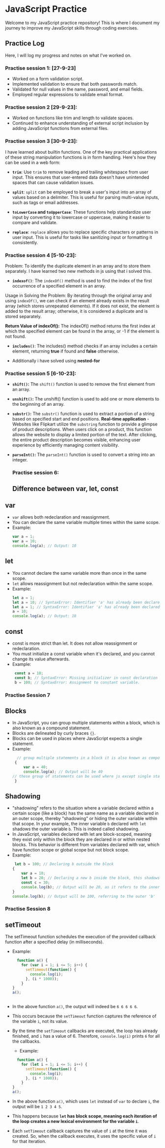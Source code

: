 # JavaScript Practice

Welcome to my JavaScript practice repository! This is where I document my journey to improve my JavaScript skills through coding exercises.

## Practice Log

Here, I will log my progress and notes on what I've worked on.

### Practise session 1: [27-9-23]
- Worked on a form validation script.
- Implemented validation to ensure that both passwords match.
- Validated for null values in the name, password, and email fields.
- Employed regular expressions to validate email format.

### Practise session 2 [29-9-23]:
- Worked on functions like trim and length to validate spaces.
- Continued to enhance understanding of external script inclusion by adding JavaScript functions from external files.

### Practise session 3 [30-9-23]:
I have learned about builtin functions.
One of the key practical applications of these string manipulation functions is in form handling. Here's how they can be used in a web form:

- **`trim`**: Use `trim` to remove leading and trailing whitespace from user input. This ensures that user-entered data doesn't have unintended spaces that can cause validation issues.

- **`split`**: `split` can be employed to break a user's input into an array of values based on a delimiter. This is useful for parsing multi-value inputs, such as tags or email addresses.

- **`toLowerCase` and `toUpperCase`**: These functions help standardize user input by converting it to lowercase or uppercase, making it easier to compare and validate.

- **`replace`**: `replace` allows you to replace specific characters or patterns in user input. This is useful for tasks like sanitizing input or formatting it consistently.

### Practise session 4 [5-10-23]:
Problem: To identify the duplicate element in an array and to store them separately.
I have learned two new methods in js using that i solved this.
  
- **`indexof()`**: The `indexOf()` method is used to find the index of the first occurrence of a specified element in an array.
  
Usage in Solving the Problem: By iterating through the original array and using `indexOf()`, we can check if an element already exists in the result array (which stores unrepeated elements).
If it does not exist, the element is added to the result array; otherwise, it is considered a duplicate and is stored separately.

**Return Value of indexOf():** The indexOf() method returns the first index at which the specified element can be found in the array, or -1 if the element is not found.

- **`includes()`**: The includes() method checks if an array includes a certain element, returning **true** if found and **false** otherwise.
  
- Additionally i have solved using **nested-for**

### Practise session 5 [6-10-23]:

- **`shift()`:**
  The `shift()` function is used to remove the first element from an array.
  
- **`unshift()`:**
  The unshift() function is used to add one or more elements to the beginning of an array.
  
- **`substr()`:** 
  The `substr()` function is used to extract a portion of a string based on specified start and end positions.
  **Real-time application** - Websites like Flipkart utilize the `substring` function to provide a glimpse of product descriptions.
  When users click on a product, this function allows the website to display a limited portion of the text. 
  After clicking, the entire product description becomes visible, enhancing user experience by efficiently managing content visibility.

- **`parseInt()`:** 
  The `parseInt()` function is used to convert a string into an integer.

  ### Practise session 6:
  ## Difference between var, let, const
 ## var

- `var` allows both redeclaration and reassignment.
- You can declare the same variable multiple times within the same scope.
- Example:
  ```javascript
  var a = 1;
  var a = 10;
  console.log(a); // Output: 10

 ## let
- You cannot declare the same variable more than once in the same scope.
- `let` allows reassignment but not redeclaration within the same scope.
- Example:
  ```javascript
  let a = 1;
  let a = 10; // SyntaxError: Identifier 'a' has already been declared
  let a = 1; // SyntaxError: Identifier 'a' has already been declared
  a = 10;
  console.log(a); // Output: 10

## const
- const is more strict than let. It does not allow reassignment or redeclaration.
- You must initialize a const variable when it's declared, and you cannot change its value afterwards.
- Example:
  ```javascript
   const a = 10;
   const b; // SyntaxError: Missing initializer in const declaration
   b = 100; // SyntaxError: Assignment to constant variable.

  
### Practise Session 7
## Blocks
 - In JavaScript, you can group multiple statements within a block, which is also known as a compound statement.
 -  Blocks are delineated by curly braces `{}`.
 - Blocks can be used in places where JavaScript expects a single statement.
 - Example:
   ```javascript
     // group multiple statements in a block it is also known as compound statement
    {
        var a = 40;
        console.log(a); // Output will be 40
   // these group of statements can be used where js except single statement by using block
    }

## Shadowing

 - "shadowing" refers to the situation where a variable declared within a certain scope (like a block) has the same name as a variable declared in an outer scope, thereby "shadowing" or hiding the outer variable within that scope. In your example, the inner variable `b` declared with `let` shadows the outer variable `b`. This is indeed called shadowing. 
 - In JavaScript, variables declared with let are block-scoped, meaning they exist only within the block they are declared in or within nested blocks. This behavior is different from variables declared with var, which have function scope or global scope but not block scope.
 - Example:
    ```javascript
     let b = 100; // Declaring b outside the block
    {
        var a = 10;
        let b = 20; // Declaring a new b inside the block, this shadows the outer 'b'
        const c = 30;
        console.log(b); // Output will be 20, as it refers to the inner 'b'
    }
    console.log(b); // Output will be 100, referring to the outer 'b'

### Practise Session 8
## setTimeout
The setTimeout function schedules the execution of the provided callback function after a specified delay (in milliseconds). 
- Example:
  ```javascript
    function a() {
      for (var i = 1; i <= 5; i++) {
        setTimeout(function() {
          console.log(i);
        }, (i * 1000));
      }
  }
  a();
    
- In the above function `a()`, the output will indeed be `6 6 6 6 6`.
- This occurs because the `setTimeout` function captures the reference of the variable `i`, not its value.
- By the time the `setTimeout` callbacks are executed, the loop has already finished, and `i` has a value of 6. Therefore, `console.log(i)` prints `6` for all the callbacks.

  - Example:
  ```javascript
    function a() {
      for (let i = 1; i <= 5; i++) {
        setTimeout(function() {
          console.log(i);
        }, (i * 1000));
      }
  }
  a();

- In the above function `a()`, which uses `let` instead of `var` to declare `i`, the output will be `1 2 3 4 5`.
- This happens because **`let` has block scope, meaning each iteration of the loop creates a new lexical environment for the variable `i`**.
- Each `setTimeout` callback captures the value of `i` at the time it was created. So, when the callback executes, it uses the specific value of `i` for that iteration.


 
